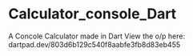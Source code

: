 # Calculator_console_Dart
 A Concole Calculator made in Dart
View the o/p here: dartpad.dev/803d6b129c540f8aabfe3fb8d83eb455

